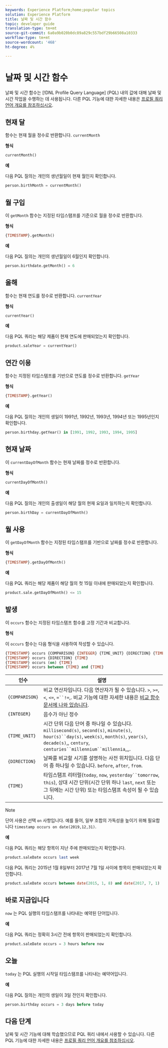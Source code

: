 ```yaml
---
keywords: Experience Platform;home;popular topics
solution: Experience Platform
title: 날짜 및 시간 함수
topic: developer guide
translation-type: tm+mt
source-git-commit: 6a0a9b020b0dc89a829c557bdf29b66508a10333
workflow-type: tm+mt
source-wordcount: '468'
ht-degree: 4%

---
```



# 날짜 및 시간 함수

날짜 및 시간 함수는 [!DNL Profile Query Language] (PQL) 내의 값에 대해 날짜 및 시간 작업을 수행하는 데 사용됩니다. 다른 PQL 기능에 대한 자세한 내용은 [프로필 쿼리 언어 개요를 참조하십시오](./overview.md).

## 현재 달

함수는 현재 월을 정수로 반환합니다. `currentMonth`

**형식**

```sql
currentMonth()
```

**예**

다음 PQL 질의는 개인의 생년월일이 현재 월인지 확인합니다.

```sql
person.birthMonth = currentMonth()
```

## 월 구입

이 `getMonth` 함수는 지정된 타임스탬프를 기준으로 월을 정수로 반환합니다.

**형식**

```sql
{TIMESTAMP}.getMonth()
```

**예**

다음 PQL 질의는 개인의 생년월일이 6월인지 확인합니다.

```sql
person.birthdate.getMonth() = 6
```

## 올해

함수는 현재 연도를 정수로 반환합니다. `currentYear`

**형식**

```sql
currentYear()
```

**예**

다음 PQL 쿼리는 해당 제품이 현재 연도에 판매되었는지 확인합니다.

```sql
product.saleYear = currentYear()
```

## 연간 이용

함수는 지정된 타임스탬프를 기반으로 연도를 정수로 반환합니다. `getYear`

**형식**

```sql
{TIMESTAMP}.getYear()
```

**예**

다음 PQL 질의는 개인의 생일이 1991년, 1992년, 1993년, 1994년 또는 1995년인지 확인합니다.

```sql
person.birthday.getYear() in [1991, 1992, 1993, 1994, 1995]
```

## 현재 날짜

이 `currentDayOfMonth` 함수는 현재 날짜를 정수로 반환합니다.

**형식**

```sql
currentDayOfMonth()
```

**예**

다음 PQL 질의는 개인의 출생일이 해당 월의 현재 요일과 일치하는지 확인합니다.

```sql
person.birthDay = currentDayOfMonth()
```

## 월 사용

이 `getDayOfMonth` 함수는 지정된 타임스탬프를 기반으로 날짜를 정수로 반환합니다.

**형식**

```sql
{TIMESTAMP}.getDayOfMonth()
```

**예**

다음 PQL 쿼리는 해당 제품이 해당 월의 첫 15일 이내에 판매되었는지 확인합니다.

```sql
product.sale.getDayOfMonth() <= 15
```

## 발생

이 `occurs` 함수는 지정된 타임스탬프 함수를 고정 기간과 비교합니다.

**형식**

이 `occurs` 함수는 다음 형식을 사용하여 작성할 수 있습니다.

```sql
{TIMESTAMP} occurs {COMPARISON} {INTEGER} {TIME_UNIT} {DIRECTION} {TIME}
{TIMESTAMP} occurs {DIRECTION} {TIME}
{TIMESTAMP} occurs (on) {TIME}
{TIMESTAMP} occurs between {TIME} and {TIME}
```

| 인수 | 설명 |
| --------- | ----------- |
| `{COMPARISON}` | 비교 연산자입니다. 다음 연산자가 될 수 있습니다. `>`, `>=`, `<`, `<=`, `=``!=`,. 비교 기능에 대한 자세한 내용은 [비교 함수 문서에 나와 있습니다](./comparison-functions.md). |
| `{INTEGER}` | 음수가 아닌 정수 |
| `{TIME_UNIT}` | 시간 단위 다음 단어 중 하나일 수 있습니다. `millisecond(s)`, `second(s)`, `minute(s)`, `hour(s)``day(s)`, `week(s)`, `month(s)`, `year(s)`, `decade(s)`,, `century`, `centuries``millennium``millennia`,,,. |
| `{DIRECTION}` | 날짜를 비교할 시기를 설명하는 사전 위치입니다. 다음 단어 중 하나일 수 있습니다. `before`, `after`, `from`. |
| `{TIME}` | 타임스탬프 리터럴(`today`, `now`, `yesterday``tomorrow`, `this`), 상대 시간 단위(시간 단위 하나 `last`, `next` 또는 그 뒤에는 시간 단위) 또는 타임스탬프 속성이 될 수 있습니다. |

>[!NOTE]
>
>단어 사용은 선택 `on` 사항입니다. 예를 들어, 일부 조합의 가독성을 높이기 위해 필요합니다 `timestamp occurs on date(2019,12,31)`.

**예**

다음 PQL 쿼리는 해당 항목이 지난 주에 판매되었는지 확인합니다.

```sql
product.saleDate occurs last week
```

다음 PQL 쿼리는 2015년 1월 8일부터 2017년 7월 1일 사이에 항목이 판매되었는지 확인합니다.

```sql
product.saleDate occurs between date(2015, 1, 8) and date(2017, 7, 1)
```

## 바로 지금입니다

`now` 는 PQL 실행의 타임스탬프를 나타내는 예약된 단어입니다.

**예**

다음 PQL 쿼리는 정확히 3시간 전에 항목이 판매되었는지 확인합니다.

```sql
product.saleDate occurs = 3 hours before now
```

## 오늘

`today` 는 PQL 실행의 시작일 타임스탬프를 나타내는 예약어입니다.

**예**

다음 PQL 질의는 개인의 생일이 3일 전인지 확인합니다.

```sql
person.birthday occurs = 3 days before today
```

## 다음 단계

날짜 및 시간 기능에 대해 학습했으므로 PQL 쿼리 내에서 사용할 수 있습니다. 다른 PQL 기능에 대한 자세한 내용은 [프로필 쿼리 언어 개요를 참조하십시오](./overview.md).
